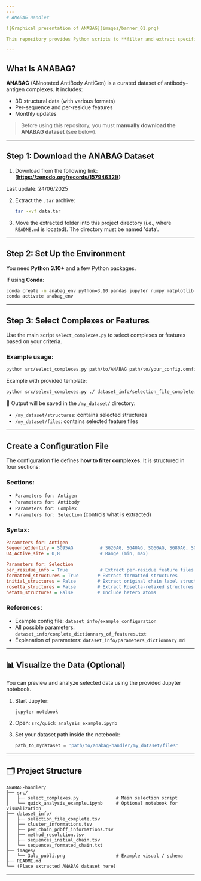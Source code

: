 ```yaml
---
---
# ANABAG Handler

![Graphical presentation of ANABAG](images/banner_01.png)

This repository provides Python scripts to **filter and extract specific antibody-antigen complexes** and associated features from the **ANABAG dataset**.

---
```


## What Is ANABAG?

**ANABAG** (ANnotated AntiBody AntiGen) is a curated dataset of antibody–antigen complexes. It includes:

- 3D structural data (with various formats)
- Per-sequence and per-residue features
- Monthly updates

> Before using this repository, you must **manually download the ANABAG dataset** (see below).

---

## Step 1: Download the ANABAG Dataset

1. Download from the following link:  
   **[https://zenodo.org/records/15794632](<!-- TODO: insert link -->)**

Last update: 24/06/2025 

2. Extract the `.tar` archive:
   ```bash
   tar -xvf data.tar
    ````

3. Move the extracted folder into this project directory (i.e., where `README.md` is located). The directory must be named 'data'.

---

## Step 2: Set Up the Environment

You need **Python 3.10+** and a few Python packages.

If using **Conda**:

```bash
conda create -n anabag_env python=3.10 pandas jupyter numpy matplotlib seaborn
conda activate anabag_env
```

---

## Step 3: Select Complexes or Features

Use the main script `select_complexes.py` to select complexes or features based on your criteria.

### Example usage:

```bash
python src/select_complexes.py path/to/ANABAG path/to/your_config.config
```

Example with provided template:

```bash
python src/select_complexes.py ./ dataset_info/selection_file_complete.config
```

📁 Output will be saved in the `/my_dataset/` directory:

* `/my_dataset/structures`: contains selected structures
* `/my_dataset/files`: contains selected feature files

---

## Create a Configuration File

The configuration file defines **how to filter complexes**. It is structured in four sections:

### Sections:

* `Parameters for: Antigen`
* `Parameters for: Antibody`
* `Parameters for: Complex`
* `Parameters for: Selection` (controls what is extracted)

### Syntax:

```ini
Parameters for: Antigen
SequenceIdentity = SG95AG          # SG20AG, SG40AG, SG60AG, SG80AG, SG95AG, SG100AG
UA_Active_site = 0,8               # Range (min, max)

Parameters for: Selection
per_residue_info = True            # Extract per-residue feature files
formatted_structures = True       # Extract formatted structures
initial_structures = False        # Extract original chain label structures
rosetta_structures = False        # Extract Rosetta-relaxed structures
hetatm_structures = False         # Include hetero atoms
```

### References:

* Example config file: `dataset_info/example_configuration`
* All possible parameters: `dataset_info/complete_dictionnary_of_features.txt`
* Explanation of parameters: `dataset_info/parameters_dictionnary.md`

---

## 📊 Visualize the Data (Optional)

You can preview and analyze selected data using the provided Jupyter notebook.

1. Start Jupyter:

   ```bash
   jupyter notebook
   ```

2. Open: `src/quick_analysis_example.ipynb`

3. Set your dataset path inside the notebook:

   ```python
   path_to_mydataset = 'path/to/anabag-handler/my_dataset/files'
   ```

---

## 🗂️ Project Structure

```
ANABAG-handler/
├── src/
│   ├── select_complexes.py              # Main selection script
│   └── quick_analysis_example.ipynb     # Optional notebook for visualization
├── dataset_info/
│   ├── selection_file_complete.tsv
│   ├── cluster_informations.tsv
│   ├── per_chain_pdbff_informations.tsv
│   ├── method_resolution.tsv
│   ├── sequences_initial_chain.tsv
│   └── sequences_formated_chain.txt
├── images/
│   └── 3ulu_publi.png                   # Example visual / schema
├── README.md
└── (Place extracted ANABAG dataset here)
```

---
